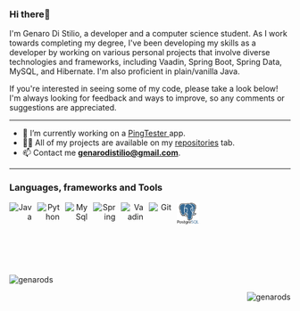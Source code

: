 ### Hi there👋
I'm Genaro Di Stilio, a developer and a computer science student. As I work towards completing my degree, I've been developing my skills as a developer by working on various personal projects that involve diverse technologies and frameworks, including Vaadin, Spring Boot, Spring Data, MySQL, and Hibernate. I'm also proficient in plain/vanilla Java.

If you're interested in seeing some of my code, please take a look below! I'm always looking for feedback and ways to improve, so any comments or suggestions are appreciated.

---
- 🔭 I’m currently working on a [PingTester ](https://github.com/GenaroDS/PingTest) app.
- 👨‍💻 All of my projects are available on my [repositories](https://github.com/GenaroDS?tab=repositories) tab.
- 📫 Contact me **genarodistilio@gmail.com**.
---
### Languages, frameworks and Tools

<p align="right"> 
<img align="left" alt="Java" width="40px" style="padding-right:10px;" src="https://cdn.jsdelivr.net/gh/devicons/devicon/icons/java/java-original.svg"/>
<img align="left" alt="Python" width="40px" style="padding-right:10px;" src="https://cdn.jsdelivr.net/gh/devicons/devicon/icons/python/python-plain.svg" />
<img align="left" alt="MySql" width="40px" style="padding-right:10px;" src="https://cdn.jsdelivr.net/gh/devicons/devicon/icons/mysql/mysql-original.svg" />
<img align="left" alt="Spring" width="40px" style="padding-right:10px;" src="https://cdn.jsdelivr.net/gh/devicons/devicon/icons/spring/spring-original.svg" />
<img align="left" alt="Vaadin" width="40px" style="padding-right:10px;" src="https://avatars.githubusercontent.com/u/1171922?v=4&s=40" />
<img align="left" alt="Git" width="40px" style="padding-right:10px;" src="https://cdn.jsdelivr.net/gh/devicons/devicon/icons/git/git-original.svg" />
<img align="left" alt="Posgre" width="40px" style="padding-right:10px;" src="https://raw.githubusercontent.com/devicons/devicon/master/icons/postgresql/postgresql-original-wordmark.svg"/></p>

<br><br>
---
<br><br>

<p align="left"><img align="center" src="https://github-readme-stats.vercel.app/api?username=genarods&theme=algolia&show_icons=true" alt="genarods" /></p>
  
<p align="right"><img src="https://komarev.com/ghpvc/?username=genarods&label=Profile%20views&color=0e75b6&style=flat" alt="genarods" /> </p>


